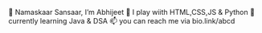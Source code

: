 🙏 Namaskaar Sansaar, I’m Abhijeet
🧩 I play wiith HTML,CSS,JS & Python
🌱 currently learning Java & DSA 
📫 you can reach me via bio.link/abcd
